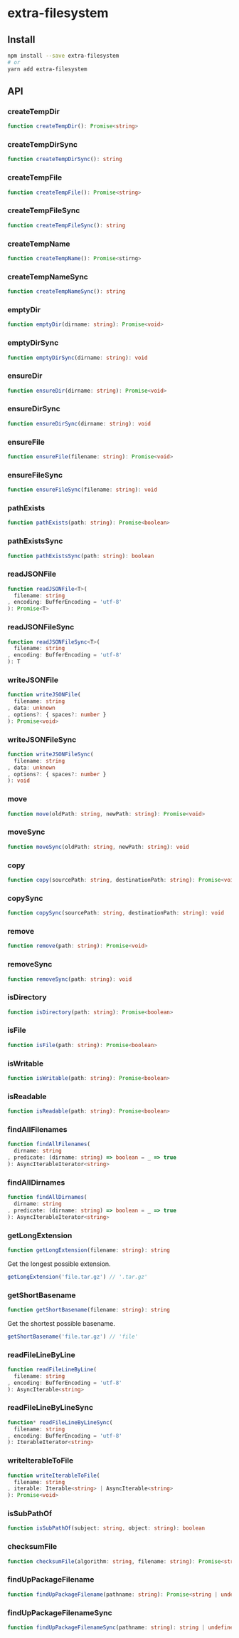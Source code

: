 # extra-filesystem
## Install
```sh
npm install --save extra-filesystem
# or
yarn add extra-filesystem
```

## API
### createTempDir
```ts
function createTempDir(): Promise<string>
```

### createTempDirSync
```ts
function createTempDirSync(): string
```

### createTempFile
```ts
function createTempFile(): Promise<string>
```

### createTempFileSync
```ts
function createTempFileSync(): string
```

### createTempName
```ts
function createTempName(): Promise<stirng>
```

### createTempNameSync
```ts
function createTempNameSync(): string
```

### emptyDir
```ts
function emptyDir(dirname: string): Promise<void>
```

### emptyDirSync
```ts
function emptyDirSync(dirname: string): void
```

### ensureDir
```ts
function ensureDir(dirname: string): Promise<void>
```

### ensureDirSync
```ts
function ensureDirSync(dirname: string): void
```

### ensureFile
```ts
function ensureFile(filename: string): Promise<void>
```

### ensureFileSync
```ts
function ensureFileSync(filename: string): void
```

### pathExists
```ts
function pathExists(path: string): Promise<boolean>
```

### pathExistsSync
```ts
function pathExistsSync(path: string): boolean
```

### readJSONFile
```ts
function readJSONFile<T>(
  filename: string
, encoding: BufferEncoding = 'utf-8'
): Promise<T>
```

### readJSONFileSync
```ts
function readJSONFileSync<T>(
  filename: string
, encoding: BufferEncoding = 'utf-8'
): T
```

### writeJSONFile
```ts
function writeJSONFile(
  filename: string
, data: unknown
, options?: { spaces?: number }
): Promise<void>
```

### writeJSONFileSync
```ts
function writeJSONFileSync(
  filename: string
, data: unknown
, options?: { spaces?: number }
): void
```

### move
```ts
function move(oldPath: string, newPath: string): Promise<void>
```

### moveSync
```ts
function moveSync(oldPath: string, newPath: string): void
```

### copy
```ts
function copy(sourcePath: string, destinationPath: string): Promise<void>
```

### copySync
```ts
function copySync(sourcePath: string, destinationPath: string): void
```

### remove
```ts
function remove(path: string): Promise<void>
```

### removeSync
```ts
function removeSync(path: string): void
```

### isDirectory
```ts
function isDirectory(path: string): Promise<boolean>
```

### isFile
```ts
function isFile(path: string): Promise<boolean>
```

### isWritable
```ts
function isWritable(path: string): Promise<boolean>
```

### isReadable
```ts
function isReadable(path: string): Promise<boolean>
```

### findAllFilenames
```ts
function findAllFilenames(
  dirname: string
, predicate: (dirname: string) => boolean = _ => true
): AsyncIterableIterator<string>
```

### findAllDirnames
```ts
function findAllDirnames(
  dirname: string
, predicate: (dirname: string) => boolean = _ => true
): AsyncIterableIterator<string>
```

### getLongExtension
```ts
function getLongExtension(filename: string): string
```

Get the longest possible extension.

```ts
getLongExtension('file.tar.gz') // '.tar.gz'
```

### getShortBasename
```ts
function getShortBasename(filename: string): string
```

Get the shortest possible basename.

```ts
getShortBasename('file.tar.gz') // 'file'
```

### readFileLineByLine
```ts
function readFileLineByLine(
  filename: string
, encoding: BufferEncoding = 'utf-8'
): AsyncIterable<string>
```

### readFileLineByLineSync
```ts
function* readFileLineByLineSync(
  filename: string
, encoding: BufferEncoding = 'utf-8'
): IterableIterator<string>
```

### writeIterableToFile
```ts
function writeIterableToFile(
  filename: string
, iterable: Iterable<string> | AsyncIterable<string>
): Promise<void>
```

### isSubPathOf
```ts
function isSubPathOf(subject: string, object: string): boolean
```

### checksumFile
```ts
function checksumFile(algorithm: string, filename: string): Promise<string>
```

### findUpPackageFilename
```ts
function findUpPackageFilename(pathname: string): Promise<string | undefined>
```

### findUpPackageFilenameSync
```ts
function findUpPackageFilenameSync(pathname: string): string | undefined
```
